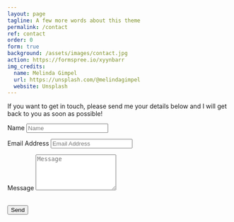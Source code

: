 ```yaml
---
layout: page
tagline: A few more words about this theme
permalink: /contact
ref: contact
order: 0
form: true
background: /assets/images/contact.jpg
action: https://formspree.io/xyynbarr
img_credits:
  name: Melinda Gimpel
  url: https://unsplash.com/@melindagimpel
  website: Unsplash
---
```


<p>If you want to get in touch, please send me your details below and I will get back to you as soon as possible!</p>
<form name="sentMessage" id="contactForm" action="https://formspree.io/mdowpvqb" novalidate>
  <div class="control-group">
    <div class="form-group floating-label-form-group controls">
      <label>Name</label>
      <input type="text" class="form-control" placeholder="Name" id="name" required data-validation-required-message="Please enter your name.">
      <p class="help-block text-danger"></p>
    </div>
  </div>
  <div class="control-group">
    <div class="form-group floating-label-form-group controls">
      <label>Email Address</label>
      <input type="email" class="form-control" placeholder="Email Address" id="email" required data-validation-required-message="Please enter your email address.">
      <p class="help-block text-danger"></p>
    </div>
  </div>
  <div class="control-group">
    <div class="form-group floating-label-form-group controls">
      <label>Message</label>
      <textarea rows="5" class="form-control" placeholder="Message" id="message" required data-validation-required-message="Please enter a message."></textarea>
      <p class="help-block text-danger"></p>
    </div>
  </div>
  <br>
  <div id="success"></div>
  <div class="form-group">
    <button type="submit" class="btn btn-primary">Send</button>
  </div>
</form>
